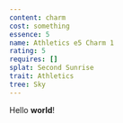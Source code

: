 ```yaml
---
content: charm
cost: something
essence: 5
name: Athletics e5 Charm 1
rating: 5
requires: []
splat: Second Sunrise
trait: Athletics
tree: Sky
---
```


Hello **world**!
